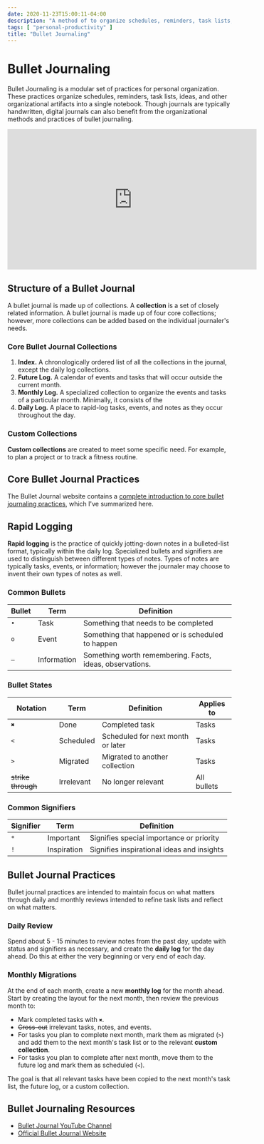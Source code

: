```yaml
---
date: 2020-11-23T15:00:11-04:00
description: "A method of to organize schedules, reminders, task lists, and brainstorming with into a single notebook"
tags: [ "personal-productivity" ]
title: "Bullet Journaling"
---
```


# Bullet Journaling

Bullet Journaling is a modular set of practices for personal organization. These practices organize schedules, reminders, task lists, ideas, and other organizational artifacts into a single notebook. Though journals are typically handwritten, digital journals can also benefit from the organizational methods and practices of bullet journaling.

<iframe width="560" height="315" src="https://www.youtube.com/embed/fm15cmYU0IM" frameborder="0" allow="accelerometer; autoplay; clipboard-write; encrypted-media; gyroscope; picture-in-picture" allowfullscreen></iframe>

## Structure of a Bullet Journal

A bullet journal is made up of collections. A **collection** is a set of closely related information. A bullet journal is made up of four core collections; however, more collections can be added based on the individual journaler's needs.

### Core Bullet Journal Collections

1. **Index.** A chronologically ordered list of all the collections in the journal, except the daily log collections.
1. **Future Log.** A calendar of events and tasks that will occur outside the current month.
1. **Monthly Log.** A specialized collection to organize the events and tasks of a particular month. Minimally, it consists of the
1. **Daily Log.** A place to rapid-log tasks, events, and notes as they occur throughout the day.

### Custom Collections

**Custom collections** are created to meet some specific need. For example, to plan a project or to track a fitness routine.

## Core Bullet Journal Practices

The Bullet Journal website contains a [complete introduction to core bullet journaling practices](https://bulletjournal.com/pages/learn), which I've summarized here.

## Rapid Logging

**Rapid logging** is the practice of quickly jotting-down notes in a bulleted-list format, typically within the daily log. Specialized bullets and signifiers are used to distinguish between different types of notes. Types of notes are typically tasks, events, or information; however the journaler may choose to invent their own types of notes as well.

### Common Bullets

| Bullet | Term        | Definition                                               |
| ------ | ----------- | -------------------------------------------------------- |
| `•`    | Task        | Something that needs to be completed                     |
| `o`    | Event       | Something that happened or is scheduled to happen        |
| `—`    | Information | Something worth remembering. Facts, ideas, observations. |

### Bullet States

| Notation           | Term       | Definition                        | Applies to  |
| ------------------ | ---------- | --------------------------------- | ----------- |
| `✖`                | Done       | Completed task                    | Tasks       |
| `<`                | Scheduled  | Scheduled for next month or later | Tasks       |
| `>`                | Migrated   | Migrated to another collection    | Tasks       |
| ~~strike through~~ | Irrelevant | No longer relevant                | All bullets |

### Common Signifiers

| Signifier | Term        | Definition                                 |
| --------- | ----------- | ------------------------------------------ |
| `*`       | Important   | Signifies special importance or priority   |
| `!`       | Inspiration | Signifies inspirational ideas and insights |

## Bullet Journal Practices

Bullet journal practices are intended to maintain focus on what matters through daily and monthly reviews intended to refine task lists and reflect on what matters.

### Daily Review

Spend about 5 - 15 minutes to review notes from the past day, update with status and signifiers as necessary, and create the **daily log** for the day ahead. Do this at either the very beginning or very end of each day.

### Monthly Migrations

At the end of each month, create a new **monthly log** for the month ahead. Start by creating the layout for the next month, then review the previous month to:

* Mark completed tasks with `✖`.
* ~~Cross-out~~ irrelevant tasks, notes, and events.
* For tasks you plan to complete next month, mark them as migrated (`>`) and add them to the next month's task list or to the relevant **custom collection**.
* For tasks you plan to complete after next month, move them to the future log and mark them as scheduled (`<`).

The goal is that all relevant tasks have been copied to the next month's task list, the future log, or a custom collection.

## Bullet Journaling Resources

* [Bullet Journal YouTube Channel](https://www.youtube.com/channel/UCt3B6rUXb__X2eMyY7jzgIg)
* [Official Bullet Journal Website](https://bulletjournal.com/)
